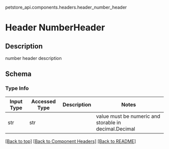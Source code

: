 petstore_api.components.headers.header_number_header
# Header NumberHeader

## Description
number header description

## Schema

### Type Info
Input Type | Accessed Type | Description | Notes
------------ | ------------- | ------------- | -------------
str | str |  | value must be numeric and storable in decimal.Decimal

[[Back to top]](#top) [[Back to Component Headers]](../../../README.md#Component-Headers) [[Back to README]](../../../README.md)
